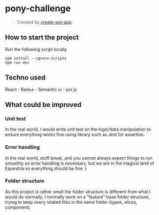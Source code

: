 # pony-challenge

> Created by [create-poi-app](https://poi.js.org).

## How to start the project
 Run the following script locally
```
npm install --ignore-scripts
npm run dev
```


## Techno used
React - Redux - Semantic ui - poi js 

## What could be improved

### Unit test
In the real world, I would write unit test on the logic/data manipulation to ensure everything works fine using 
library such as Jest for assertion.

### Error handling
In the real world, stuff break, and you cannot always expect things to run smoothly so error handling is necessary, 
but we are in the magical land of Equestria so everything should be fine :) 

### Folder structure
As this project is rather small the folder structure is different from what I would do normally. I normally work on 
a "feature" base folder structure, trying to keep every related files in the same folder (types, slices, component).
